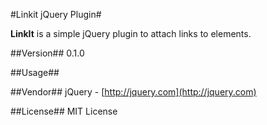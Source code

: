 #Linkit jQuery Plugin#

**LinkIt** is a simple jQuery plugin to attach links to elements.

##Version##
0.1.0

##Usage##


##Vendor##
jQuery - [http://jquery.com](http://jquery.com)

##License##
MIT License